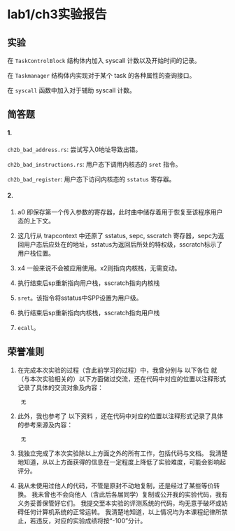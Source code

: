 # lab1/ch3实验报告

## 实验

在 `TaskControlBlock` 结构体内加入 syscall 计数以及开始时间的记录。

在 `Taskmanager` 结构体内实现对于某个 task 的各种属性的查询接口。

在 `syscall` 函数中加入对于辅助 syscall 计数。

## 简答题

#### 1.

`ch2b_bad_address.rs`: 尝试写入0地址导致出错。

`ch2b_bad_instructions.rs`: 用户态下调用内核态的 `sret` 指令。

`ch2b_bad_register`: 用户态下访问内核态的 `sstatus` 寄存器。

#### 2.

1. a0 即保存第一个传入参数的寄存器，此时曲中储存着用于恢复至该程序用户态的上下文。

2. 这几行从 trapcontext 中还原了 sstatus, sepc, sscratch 寄存器，sepc为返回用户态后应处在的地址，sstatus为返回后所处的特权级，sscratch标示了用户栈位置。

3. x4 一般来说不会被应用使用。x2则指向内核栈，无需变动。

4. 执行结束后sp重新指向用户栈，sscratch指向内核栈

5. `sret`。该指令将sstatus中SPP设置为用户级。

6. 执行结束后sp重新指向内核栈，sscratch指向用户栈

7. `ecall`。

## 荣誉准则



1. 在完成本次实验的过程（含此前学习的过程）中，我曾分别与 以下各位 就（与本次实验相关的）以下方面做过交流，还在代码中对应的位置以注释形式记录了具体的交流对象及内容：

        无

2. 此外，我也参考了 以下资料 ，还在代码中对应的位置以注释形式记录了具体的参考来源及内容：

        无

3. 我独立完成了本次实验除以上方面之外的所有工作，包括代码与文档。 我清楚地知道，从以上方面获得的信息在一定程度上降低了实验难度，可能会影响起评分。

4. 我从未使用过他人的代码，不管是原封不动地复制，还是经过了某些等价转换。 我未曾也不会向他人（含此后各届同学）复制或公开我的实验代码，我有义务妥善保管好它们。 我提交至本实验的评测系统的代码，均无意于破坏或妨碍任何计算机系统的正常运转。 我清楚地知道，以上情况均为本课程纪律所禁止，若违反，对应的实验成绩将按“-100”分计。
